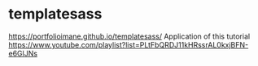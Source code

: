 # templatesass
https://portfolioimane.github.io/templatesass/
Application of this tutorial
https://www.youtube.com/playlist?list=PLtFbQRDJ11kHRssrAL0kxjBFN-e6GlJNs
